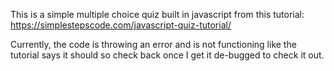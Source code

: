 This is a simple multiple choice quiz built in javascript from this tutorial: https://simplestepscode.com/javascript-quiz-tutorial/

Currently, the code is throwing an error and is not functioning like the tutorial says it should so check back once I get it de-bugged to check it out.
